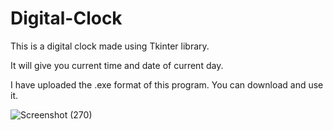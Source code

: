 # Digital-Clock

This is a digital clock made using Tkinter library.

It will give you current time and date of current day.

I have uploaded the .exe format of this program. You can download and use it.

![Screenshot (270)](https://user-images.githubusercontent.com/70268807/91693413-9e2c3b80-eb88-11ea-97fb-4c3f4d1fb818.png)
